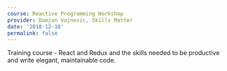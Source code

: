 ```yaml
---
course: Reactive Programming Workshop
provider: Damjan Vujnovic, Skills Matter
date: '2018-12-10'
permalink: false
---
```


Training course - React and Redux and the skills needed to be productive and write
elegant, maintainable code.
